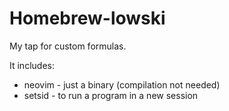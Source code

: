 # Homebrew-lowski

My tap for custom formulas.

It includes:

* neovim - just a binary (compilation not needed)
* setsid - to run a program in a new session
